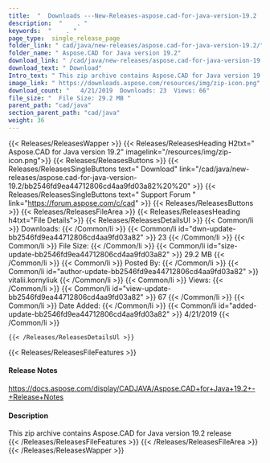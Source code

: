 ```yaml
---
title:  "  Downloads ---New-Releases-aspose.cad-for-java-version-19.2 . " 
description:  "    . " 
keywords:  "    . " 
page_type:  single_release_page
folder_link: " cad/java/new-releases/aspose.cad-for-java-version-19.2/"
folder_name: " Aspose.CAD for Java version 19.2"
download_link: " /cad/java/new-releases/aspose.cad-for-java-version-19.2/bb2546fd9ea44712806cd4aa9fd03a82"
download_text: " Download"
Intro_text: " This zip archive contains Aspose.CAD for Java version 19.2 release"
image_link: " https://downloads.aspose.com/resources/img/zip-icon.png"
download_count: "   4/21/2019  Downloads: 23  Views: 66"
file_size: "  File Size: 29.2 MB "
parent_path: "cad/java"
section_parent_path: "cad/java"
weight: 36 
---
```


{{< Releases/ReleasesWapper >}}
  {{< Releases/ReleasesHeading H2txt=" Aspose.CAD for Java version 19.2" imagelink="/resources/img/zip-icon.png">}}
  {{< Releases/ReleasesButtons >}}
    {{< Releases/ReleasesSingleButtons text=" Download" link="/cad/java/new-releases/aspose.cad-for-java-version-19.2/bb2546fd9ea44712806cd4aa9fd03a82%20%20" >}}
    {{< Releases/ReleasesSingleButtons text=" Support Forum " link="https://forum.aspose.com/c/cad" >}}
  {{< Releases/ReleasesButtons >}}
  {{< Releases/ReleasesFileArea >}}
    {{< Releases/ReleasesHeading h4txt="File Details">}}
    {{< Releases/ReleasesDetailsUl >}}
            {{< Common/li  >}} Downloads: {{< /Common/li >}} 
      {{< Common/li id="dwn-update-bb2546fd9ea44712806cd4aa9fd03a82" >}} 23 {{< /Common/li >}} 
      {{< Common/li  >}} File Size: {{< /Common/li >}} 
      {{< Common/li id="size-update-bb2546fd9ea44712806cd4aa9fd03a82" >}} 29.2 MB {{< /Common/li >}} 
      {{< Common/li  >}} Posted By: {{< /Common/li >}} 
      {{< Common/li id="author-update-bb2546fd9ea44712806cd4aa9fd03a82" >}} vitalii.kornyliuk {{< /Common/li >}} 
      {{< Common/li  >}} Views: {{< /Common/li >}} 
      {{< Common/li id="view-update-bb2546fd9ea44712806cd4aa9fd03a82" >}} 67 {{< /Common/li >}} 
      {{< Common/li  >}} Date Added: {{< /Common/li >}} 
      {{< Common/li id="added-update-bb2546fd9ea44712806cd4aa9fd03a82" >}} 4/21/2019 {{< /Common/li >}} 

    {{< /Releases/ReleasesDetailsUl >}}

  {{< Releases/ReleasesFileFeatures >}}
      <h4>Release Notes</h4><div><a href="https://docs.aspose.com/display/CADJAVA/Aspose.CAD+for+Java+19.2+-+Release+Notes">https://docs.aspose.com/display/CADJAVA/Aspose.CAD+for+Java+19.2+-+Release+Notes</a></div><h4>Description</h4><div class="HTMLDescription">This zip archive contains Aspose.CAD for Java version 19.2 release</div>
  {{< /Releases/ReleasesFileFeatures >}}
 {{< /Releases/ReleasesFileArea >}}
{{< /Releases/ReleasesWapper >}}


